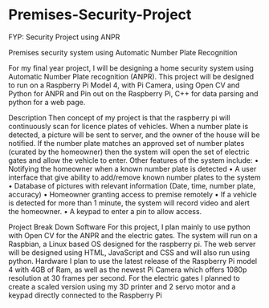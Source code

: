 # Premises-Security-Project
FYP: Security Project using ANPR

Premises security system using Automatic Number Plate Recognition

For my final year project, I will be designing a home security system using Automatic Number Plate recognition (ANPR). This project will be designed to run on a Raspberry Pi Model 4, with Pi Camera, using Open CV and Python for ANPR and Pin out on the Raspberry Pi, C++ for data parsing and python for a web page.

Description
Then concept of my project is that the raspberry pi will continuously scan for licence plates of vehicles. When a number plate is detected, a picture will be sent to server, and the owner of the house will be notified. If the number plate matches an approved set of number plates (curated by the homeowner) then the system will open the set of electric gates and allow the vehicle to enter.  Other features of the system include:
•	Notifying the homeowner when a known number plate is detected
•	A user interface that give ability to add/remove known number plates to the system
•	Database of pictures with relevant information (Date, time, number plate, accuracy)
•	Homeowner granting access to premise remotely
•	If a vehicle is detected for more than 1 minute, the system will record video and alert the homeowner.
•	A keypad to enter a pin to allow access.

Project Break Down
Software
For this project, I plan mainly to use python with Open CV for the ANPR and the electric gates. The system will run on a Raspbian, a Linux based OS designed for the raspberry pi. The web server will be designed using HTML, JavaScript and CSS and will also run using python. 
	Hardware
I plan to use the latest release of the Raspberry Pi model 4 with 4GB of Ram, as well as the newest Pi Camera which offers 1080p resolution at 30 frames per second. 
For the electric gates I planned to create a scaled version using my 3D printer and 2 servo motor and a keypad directly connected to the Raspberry Pi
